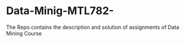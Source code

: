# Data-Minig-MTL782-
The Repo contains the description and solution of assignments of Data Mining Course 

